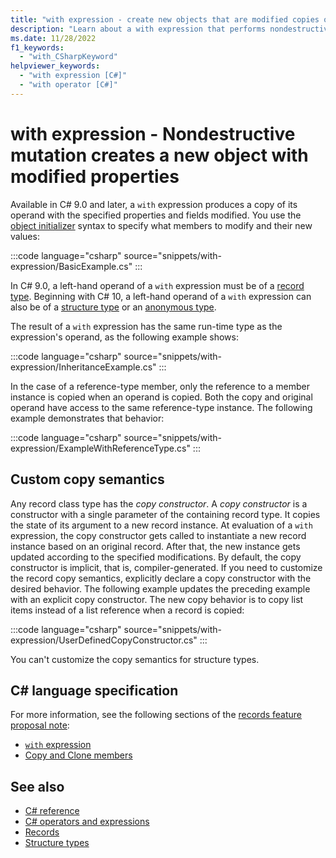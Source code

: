 ```yaml
---
title: "with expression - create new objects that are modified copies of existing objects"
description: "Learn about a with expression that performs nondestructive mutation of C# records and structures. The `with` keyword provides the means to modify one or more properties in the new object."
ms.date: 11/28/2022
f1_keywords:
  - "with_CSharpKeyword"
helpviewer_keywords:
  - "with expression [C#]"
  - "with operator [C#]"
---
```

# with expression - Nondestructive mutation creates a new object with modified properties

Available in C# 9.0 and later, a `with` expression produces a copy of its operand with the specified properties and fields modified. You use the [object initializer](../../programming-guide/classes-and-structs/object-and-collection-initializers.md) syntax to specify what members to modify and their new values:

:::code language="csharp" source="snippets/with-expression/BasicExample.cs" :::

In C# 9.0, a left-hand operand of a `with` expression must be of a [record type](../builtin-types/record.md). Beginning with C# 10, a left-hand operand of a `with` expression can also be of a [structure type](../builtin-types/struct.md) or an [anonymous type](../../fundamentals/types/anonymous-types.md).

The result of a `with` expression has the same run-time type as the expression's operand, as the following example shows:

:::code language="csharp" source="snippets/with-expression/InheritanceExample.cs" :::

In the case of a reference-type member, only the reference to a member instance is copied when an operand is copied. Both the copy and original operand have access to the same reference-type instance. The following example demonstrates that behavior:

:::code language="csharp" source="snippets/with-expression/ExampleWithReferenceType.cs" :::

## Custom copy semantics

Any record class type has the *copy constructor*. A *copy constructor* is a constructor with a single parameter of the containing record type. It copies the state of its argument to a new record instance. At evaluation of a `with` expression, the copy constructor gets called to instantiate a new record instance based on an original record. After that, the new instance gets updated according to the specified modifications. By default, the copy constructor is implicit, that is, compiler-generated. If you need to customize the record copy semantics, explicitly declare a copy constructor with the desired behavior. The following example updates the preceding example with an explicit copy constructor. The new copy behavior is to copy list items instead of a list reference when a record is copied:

:::code language="csharp" source="snippets/with-expression/UserDefinedCopyConstructor.cs" :::

You can't customize the copy semantics for structure types.

## C# language specification

For more information, see the following sections of the [records feature proposal note](~/_csharplang/proposals/csharp-9.0/records.md):

- [`with` expression](~/_csharplang/proposals/csharp-9.0/records.md#with-expression)
- [Copy and Clone members](~/_csharplang/proposals/csharp-9.0/records.md#copy-and-clone-members)

## See also

- [C# reference](../index.md)
- [C# operators and expressions](index.md)
- [Records](../builtin-types/record.md)
- [Structure types](../builtin-types/struct.md)
